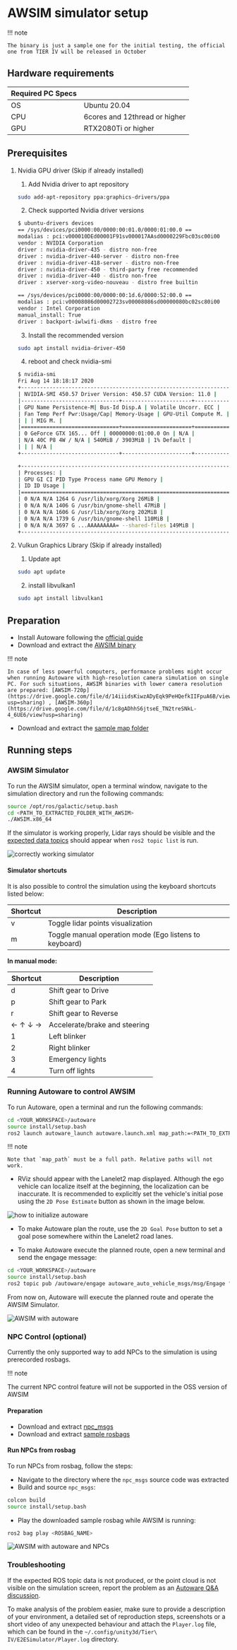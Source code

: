 # AWSIM simulator setup

!!! note

    The binary is just a sample one for the initial testing, the official one from TIER IV will be released in October

## Hardware requirements

| Required PC Specs |                               |
| :---------------- | :---------------------------- |
| OS                | Ubuntu 20.04                  |
| CPU               | 6cores and 12thread or higher |
| GPU               | RTX2080Ti or higher           |

## Prerequisites

1. Nvidia GPU driver (Skip if already installed)
    1. Add Nvidia driver to apt repository
    ```bash
    sudo add-apt-repository ppa:graphics-drivers/ppa
    ```
    2. Check supported Nvidia driver versions
    ```bash
    $ ubuntu-drivers devices
    == /sys/devices/pci0000:00/0000:00:01.0/0000:01:00.0 ==
    modalias : pci:v000010DEd00001F91sv000017AAsd0000229Fbc03sc00i00
    vendor : NVIDIA Corporation
    driver : nvidia-driver-435 - distro non-free
    driver : nvidia-driver-440-server - distro non-free
    driver : nvidia-driver-418-server - distro non-free
    driver : nvidia-driver-450 - third-party free recommended
    driver : nvidia-driver-440 - distro non-free
    driver : xserver-xorg-video-nouveau - distro free builtin

    == /sys/devices/pci0000:00/0000:00:1d.6/0000:52:00.0 ==
    modalias : pci:v00008086d00002723sv00008086sd00000080bc02sc80i00
    vendor : Intel Corporation
    manual_install: True
    driver : backport-iwlwifi-dkms - distro free
    ```
    3. Install the recommended version
    ```bash
    sudo apt install nvidia-driver-450
    ```
    4. reboot and check nvidia-smi
    ```bash
    $ nvidia-smi
    Fri Aug 14 18:18:17 2020
    +-----------------------------------------------------------------------------+
    | NVIDIA-SMI 450.57 Driver Version: 450.57 CUDA Version: 11.0 |
    |-------------------------------+----------------------+----------------------+
    | GPU Name Persistence-M| Bus-Id Disp.A | Volatile Uncorr. ECC |
    | Fan Temp Perf Pwr:Usage/Cap| Memory-Usage | GPU-Util Compute M. |
    | | | MIG M. |
    |===============================+======================+======================|
    | 0 GeForce GTX 165... Off | 00000000:01:00.0 On | N/A |
    | N/A 40C P8 4W / N/A | 540MiB / 3903MiB | 1% Default |
    | | | N/A |
    +-------------------------------+----------------------+----------------------+

    +-----------------------------------------------------------------------------+
    | Processes: |
    | GPU GI CI PID Type Process name GPU Memory |
    | ID ID Usage |
    |=============================================================================|
    | 0 N/A N/A 1264 G /usr/lib/xorg/Xorg 26MiB |
    | 0 N/A N/A 1406 G /usr/bin/gnome-shell 47MiB |
    | 0 N/A N/A 1606 G /usr/lib/xorg/Xorg 202MiB |
    | 0 N/A N/A 1739 G /usr/bin/gnome-shell 110MiB |
    | 0 N/A N/A 3697 G ...AAAAAAAAA= --shared-files 149MiB |
    +-----------------------------------------------------------------------------+
    ```

2. Vulkun Graphics Library (Skip if already installed)
    1. Update apt
    ```bash
    sudo apt update
    ```
    2. install libvulkan1
    ```bash
    sudo apt install libvulkan1
    ```

## Preparation

- Install Autoware following the [official guide](https://autowarefoundation.github.io/autoware-documentation/main/installation/autoware/source-installation/)
- Download and extract the [AWSIM binary](https://drive.google.com/file/d/1p_dEiSTODHjCVkxFy8F7tLkY1J9VItIb/view?usp=sharing)

!!! note

    In case of less powerful computers, performance problems might occur when running Autoware with high-resolution camera simulation on single PC. For such situations, AWSIM binaries with lower camera resolution are prepared: [AWSIM-720p](https://drive.google.com/file/d/14iiidsKiwzADyEqk9PeHQefkIIFpuA6B/view?usp=sharing) , [AWSIM-360p](https://drive.google.com/file/d/1c8gADhhS6jtseE_TN2treSNkL-4_6UE6/view?usp=sharing)

- Download and extract the [sample map folder](https://drive.google.com/file/d/1vGFI0o0zQ-gRZYqKrPbnrtCN3c3-92Fy/view?usp=sharing)

## Running steps

### AWSIM Simulator

To run the AWSIM simulator, open a terminal window, navigate to the simulation directory and run the following commands:

```bash
source /opt/ros/galactic/setup.bash
cd <PATH_TO_EXTRACTED_FOLDER_WITH_AWSIM>
./AWSIM.x86_64
```

If the simulator is working properly, Lidar rays should be visible and the [expected data topics](https://github.com/autowarefoundation/autoware-projects/wiki/Bus-ODD-Simulation-requirements#integration-interface-with-autoware-universe) should appear when `ros2 topic list` is run.

![correctly working simulator](./images/workingSim.png)

#### Simulator shortcuts

It is also possible to control the simulation using the keyboard shortcuts listed below:

| Shortcut | Description                                            |
| -------- | ------------------------------------------------------ |
| v        | Toggle lidar points visualization                      |
| m        | Toggle manual operation mode (Ego listens to keyboard) |

<b> In manual mode: </b>

| Shortcut | Description                   |
| -------- | ----------------------------- |
| d        | Shift gear to Drive           |
| p        | Shift gear to Park            |
| r        | Shift gear to Reverse         |
| ← ↑ ↓ →  | Accelerate/brake and steering |
| 1        | Left blinker                  |
| 2        | Right blinker                 |
| 3        | Emergency lights              |
| 4        | Turn off lights               |

### Running Autoware to control AWSIM

To run Autoware, open a terminal and run the following commands:

```bash
cd <YOUR_WORKSPACE>/autoware
source install/setup.bash
ros2 launch autoware_launch autoware.launch.xml map_path:=<PATH_TO_EXTRACTED_FOLDER_WITH_MAP> vehicle_model:=sample_vehicle sensor_model:=sample_sensor_kit use_sim_time:=true launch_sensing_driver:=false
```

!!! note

    Note that `map_path` must be a full path. Relative paths will not work.

- RViz should appear with the Lanelet2 map displayed. Although the ego vehicle can localize itself at the beginning, the localization can be inaccurate. It is recommended to explicitly set the vehicle's initial pose using the `2D Pose Estimate` button as shown in the image below.

![how to initialize autoware](./images/initializeAutoware.png)

- To make Autoware plan the route, use the `2D Goal Pose` button to set a goal pose somewhere within the Lanelet2 road lanes.

- To make Autoware execute the planned route, open a new terminal and send the engage message:

```bash
cd <YOUR_WORKSPACE>/autoware
source install/setup.bash
ros2 topic pub /autoware/engage autoware_auto_vehicle_msgs/msg/Engage "engage: true"
```

From now on, Autoware will execute the planned route and operate the AWSIM Simulator.

![AWSIM with autoware](./images/awf_awsim.png)

### NPC Control (optional)

Currently the only supported way to add NPCs to the simulation is using prerecorded rosbags.

!!! note

The current NPC control feature will not be supported in the OSS version of AWSIM

#### Preparation

- Download and extract [npc_msgs](https://drive.google.com/file/d/1fMvjOnz7Z0cGXotwdOAhBfLPYO52ssp0/view?usp=sharing)
- Download and extract [sample rosbags](https://drive.google.com/file/d/1BSoIq82DW_RIyeSR6OinhKmA6lD6jmWe/view?usp=sharing)

#### Run NPCs from rosbag

To run NPCs from rosbag, follow the steps:

- Navigate to the directory where the `npc_msgs` source code was extracted
- Build and source `npc_msgs`:

```bash
colcon build
source install/setup.bash
```

- Play the downloaded sample rosbag while AWSIM is running:

```bash
ros2 bag play <ROSBAG_NAME>
```

![AWSIM with autoware and NPCs](./images/awsim_npc.png)

### Troubleshooting

If the expected ROS topic data is not produced, or the point cloud is not visible on the simulation screen, report the problem as an [Autoware Q&A discussion](https://github.com/autowarefoundation/autoware/discussions/).

To make analysis of the problem easier, make sure to provide a description of your environment, a detailed set of reproduction steps, screenshots or a short video of any unexpected behaviour and attach the `Player.log` file, which can be found in the `~/.config/unity3d/Tier\ IV/E2ESimulator/Player.log` directory.

